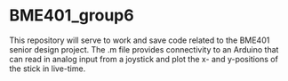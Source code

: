 # BME401_group6

This repository will serve to work and save code related to the BME401 senior design project. The .m file provides connectivity to an  Arduino that can read in analog input from a joystick and plot the x- and y-positions of the stick in live-time.
